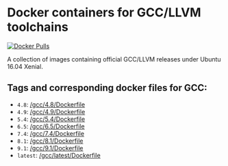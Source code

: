 # Docker containers for GCC/LLVM toolchains
[![Docker Pulls](https://img.shields.io/docker/pulls/bscstorage/gcc-toolchain.svg?label=GCC%20docker%20pulls)](https://cloud.docker.com/repository/docker/bscstorage/gcc-toolchain)

A collection of images containing official GCC/LLVM releases under Ubuntu 16.04 Xenial.

## Tags and corresponding docker files for GCC:

- `4.8`: [/gcc/4.8/Dockerfile](https://github.com/bsc-ssrg/cpp-toolchains/blob/master/gcc/4.8/Dockerfile)
- `4.9`: [/gcc/4.9/Dockerfile](https://github.com/bsc-ssrg/cpp-toolchains/blob/master/gcc/4.9/Dockerfile)
- `5.4`: [/gcc/5.4/Dockerfile](https://github.com/bsc-ssrg/cpp-toolchains/blob/master/gcc/5.4/Dockerfile)
- `6.5`: [/gcc/6.5/Dockerfile](https://github.com/bsc-ssrg/cpp-toolchains/blob/master/gcc/6.5/Dockerfile)
- `7.4`: [/gcc/7.4/Dockerfile](https://github.com/bsc-ssrg/cpp-toolchains/blob/master/gcc/7.4/Dockerfile)
- `8.1`: [/gcc/8.1/Dockerfile](https://github.com/bsc-ssrg/cpp-toolchains/blob/master/gcc/8.1/Dockerfile)
- `9.1`: [/gcc/9.1/Dockerfile](https://github.com/bsc-ssrg/cpp-toolchains/blob/master/gcc/9.1/Dockerfile)
- `latest`: [/gcc/latest/Dockerfile](https://github.com/bsc-ssrg/cpp-toolchains/blob/master/gcc/latest/Dockerfile)
